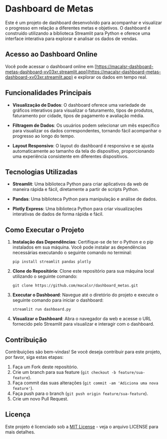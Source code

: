 # Dashboard de Metas

Este é um projeto de dashboard desenvolvido para acompanhar e visualizar o progresso em relação a diferentes metas e objetivos. O dashboard é construído utilizando a biblioteca Streamlit para Python e oferece uma interface interativa para explorar e analisar os dados de vendas.

## Acesso ao Dashboard Online

Você pode acessar o dashboard online em [https://macalsr-dashboard-metas-dashboard-xv03xr.streamlit.app](https://macalsr-dashboard-metas-dashboard-xv03xr.streamlit.app) e explorar os dados em tempo real.

## Funcionalidades Principais

- **Visualização de Dados**: O dashboard oferece uma variedade de gráficos interativos para visualizar o faturamento, tipos de produtos, faturamento por cidade, tipos de pagamento e avaliação média.
  
- **Filtragem de Dados**: Os usuários podem selecionar um mês específico para visualizar os dados correspondentes, tornando fácil acompanhar o progresso ao longo do tempo.

- **Layout Responsivo**: O layout do dashboard é responsivo e se ajusta automaticamente ao tamanho da tela do dispositivo, proporcionando uma experiência consistente em diferentes dispositivos.

## Tecnologias Utilizadas

- **Streamlit**: Uma biblioteca Python para criar aplicativos da web de maneira rápida e fácil, diretamente a partir de scripts Python.
  
- **Pandas**: Uma biblioteca Python para manipulação e análise de dados.

- **Plotly Express**: Uma biblioteca Python para criar visualizações interativas de dados de forma rápida e fácil.

## Como Executar o Projeto

1. **Instalação das Dependências**: Certifique-se de ter o Python e o pip instalados em sua máquina. Você pode instalar as dependências necessárias executando o seguinte comando no terminal:

    ```
    pip install streamlit pandas plotly
    ```

2. **Clone do Repositório**: Clone este repositório para sua máquina local utilizando o seguinte comando:

    ```
    git clone https://github.com/macalsr/dashboard_metas.git
    ```

3. **Executar o Dashboard**: Navegue até o diretório do projeto e execute o seguinte comando para iniciar o dashboard:

    ```
    streamlit run dashboard.py
    ```

4. **Visualizar o Dashboard**: Abra o navegador da web e acesse o URL fornecido pelo Streamlit para visualizar e interagir com o dashboard.

## Contribuição

Contribuições são bem-vindas! Se você deseja contribuir para este projeto, por favor, siga estas etapas:

1. Faça um Fork deste repositório.
2. Crie um branch para sua feature (`git checkout -b feature/sua-feature`).
3. Faça commit das suas alterações (`git commit -am 'Adiciona uma nova feature'`).
4. Faça push para o branch (`git push origin feature/sua-feature`).
5. Crie um novo Pull Request.

## Licença

Este projeto é licenciado sob a [MIT License](LICENSE) - veja o arquivo LICENSE para mais detalhes.
